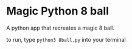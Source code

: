 # Magic Python 8 ball

A python app that recreates a magic 8 ball. 

to run, type `python3 8ball.py` into your terminal
